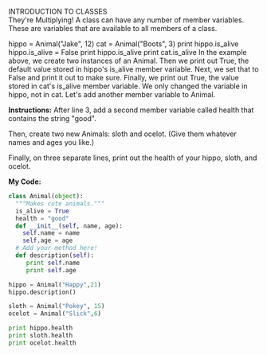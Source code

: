 INTRODUCTION TO CLASSES<br>
They're Multiplying!
A class can have any number of member variables. These are variables that are available to all members of a class.

hippo = Animal("Jake", 12)
cat = Animal("Boots", 3)
print hippo.is_alive
hippo.is_alive = False
print hippo.is_alive
print cat.is_alive
In the example above, we create two instances of an Animal.
Then we print out True, the default value stored in hippo's is_alive member variable.
Next, we set that to False and print it out to make sure.
Finally, we print out True, the value stored in cat's is_alive member variable. We only changed the variable in hippo, not in cat.
Let's add another member variable to Animal.

**Instructions:**
After line 3, add a second member variable called health that contains the string "good".

Then, create two new Animals: sloth and ocelot. (Give them whatever names and ages you like.)

Finally, on three separate lines, print out the health of your hippo, sloth, and ocelot.

**My Code:**
```python
class Animal(object):
  """Makes cute animals."""
  is_alive = True
  health = "good"
  def __init__(self, name, age):
    self.name = name
    self.age = age
  # Add your method here!
  def description(self):
     print self.name
     print self.age

hippo = Animal("Happy",21)
hippo.description()

sloth = Animal("Pokey", 15)
ocelot = Animal("Slick",6)

print hippo.health
print sloth.health
print ocelot.health
```
